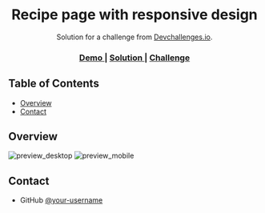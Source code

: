<!-- Please update value in the {}  -->

<h1 align="center">Recipe page with responsive design</h1>

<div align="center">
   Solution for a challenge from  <a href="http://devchallenges.io" target="_blank">Devchallenges.io</a>.
</div>

<div align="center">
  <h3>
    <a href="https://{your-demo-link.your-domain}">
      Demo
    </a>
    <span> | </span>
    <a href="https://{your-url-to-the-solution}">
      Solution
    </a>
    <span> | </span>
    <a href="https://{your-url-to-the-challenge}">
      Challenge
    </a>
  </h3>
</div>

<!-- TABLE OF CONTENTS -->

## Table of Contents

- [Overview](#overview)
- [Contact](#contact)

<!-- OVERVIEW -->

## Overview

![preview_desktop](https://github.com/Jaiboon26/responsive_recipe_page/assets/133299258/47657537-cbff-4a9a-a765-76f6614e8fe5)
![preview_mobile](https://github.com/Jaiboon26/responsive_recipe_page/assets/133299258/79801346-fe46-4ead-b741-fc5df9b1c490)

## Contact

- GitHub [@your-username](https://github.com/Jaiboon26)
